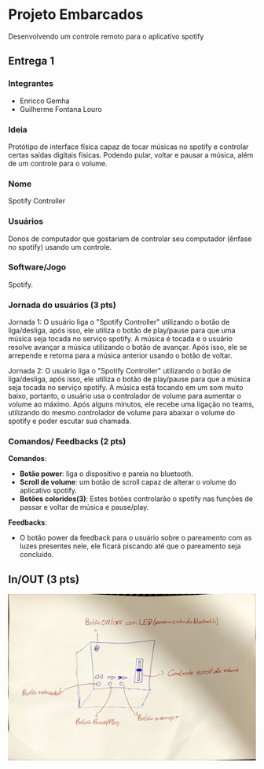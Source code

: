 # Projeto Embarcados

Desenvolvendo um controle remoto para o aplicativo spotify

## Entrega 1

### Integrantes

- Enricco Gemha
- Guilherme Fontana Louro

### Ideia

Protótipo de interface física capaz de tocar músicas no spotify e controlar certas saídas digitais físicas. Podendo pular, voltar e pausar a música, além de um controle para o volume.

### Nome

Spotify Controller

### Usuários 

Donos de computador que gostariam de controlar seu computador (ênfase no spotify) usando um controle.

### Software/Jogo 

Spotify.

### Jornada do usuários (3 pts)

Jornada 1:
O usuário liga o "Spotify Controller" utilizando o botão de liga/desliga, após isso, ele utiliza o botão de play/pause para que uma música seja tocada no serviço spotify. A música é tocada e o usuário resolve avançar a música utilizando o botão de avançar. Após isso, ele se arrepende e retorna para a música anterior usando o botão de voltar.

Jornada 2:
O usuário liga o "Spotify Controller" utilizando o botão de liga/desliga, após isso, ele utiliza o botão de play/pause para que a música seja tocada no serviço spotify. A música está tocando em um som muito baixo, portanto, o usuário usa o controlador de volume para aumentar o volume ao máximo. Após alguns minutos, ele recebe uma ligação no teams, utilizando do mesmo controlador de volume para abaixar o volume do spotify e poder escutar sua chamada.
### Comandos/ Feedbacks (2 pts)

<!-- 
Quais são os comandos/ operacões possíveis do seu controle?

Quais os feedbacks que seu controle vai fornecer ao usuário?
-->

**Comandos**:
- **Botão power**: liga o dispositivo e pareia no bluetooth.      
- **Scroll de volume**: um botão de scroll capaz de alterar o volume do aplicativo spotify.
- **Botões coloridos(3)**: Estes botões controlarão o spotify nas funções de passar e voltar de música e pause/play.

**Feedbacks**:
- O botão power da feedback para o usuário sobre o pareamento com as luzes presentes nele, ele ficará piscando até que o pareamento seja concluído.

## In/OUT (3 pts)

<!--
Para cada Comando/ Feedback do seu controle, associe qual sensores/ atuadores pretende utilizar? Faca em formato de lista, exemplo:

**In**:
1) **Botão** de ligar/desligar (power) (botao com o led);
2) **Botão** de pause/play da música;
3) **Botão** de avançar música;
4) **Botão** de retroceder música;
5) **scroll** de alterar volume.

**Out**:
1) **Led** para indicar funcionamento do sistema e conexão bluetooth.

### Design (2 pts)

<!--
Faca um esboco de como seria esse controle (vai ter uma etapa que terão que detalhar melhor isso).
-->

!["Imagem do protótipo"](design.jpeg)
